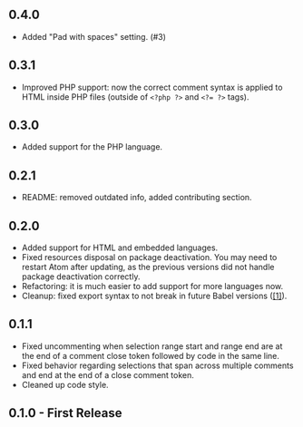 ## 0.4.0

- Added "Pad with spaces" setting. (#3)

## 0.3.1

- Improved PHP support: now the correct comment syntax is applied to HTML inside PHP files (outside of `<?php ?>` and `<?= ?>` tags).

## 0.3.0

- Added support for the PHP language.

## 0.2.1

- README: removed outdated info, added contributing section.

## 0.2.0

- Added support for HTML and embedded languages.
- Fixed resources disposal on package deactivation. You may need to restart Atom after updating, as the previous versions did not handle package deactivation correctly.
- Refactoring: it is much easier to add support for more languages now.
- Cleanup: fixed export syntax to not break in future Babel versions ([[1]](https://github.com/babel/babel/issues/2212)).

## 0.1.1

- Fixed uncommenting when selection range start and range end are at the end of a comment close token followed by code in the same line.
- Fixed behavior regarding selections that span across multiple comments and end at the end of a close comment token.
- Cleaned up code style.

## 0.1.0 - First Release
